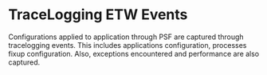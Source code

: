 # TraceLogging ETW Events

Configurations applied to application through PSF are captured through tracelogging events. This includes applications configuration, processes fixup configuration. Also, exceptions encountered and performance are also captured.